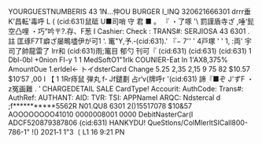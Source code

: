 YOURGUESTNUMBERIS 43 1N…仲OU BURGER I_INQ 320621666301 drrr垂K'昌転'毒呼 L ( (cid:631)鼠砥 U■司哨 守 君 ■ 。 『 ・了啄 '\ 罰謹盾寺ざ ,唾‘髭空凸哩 ・巧”吟〒?.存、F葱 I Cashier: Check : TRANS#: SERJIOSA 43 6301 .註 匡琢F7T癖ざ屡鴫壗伊が可1 ‘. 竃"Y,予.‐(cid:631).' 『− 7'' ' 4戸塚 ' ' 1, :両' 宇司了帥龍雷了 lrr和 (cid:631)雨;竃目 郁勺 刊可『 (cid:631) (cid:631) (cid:631) 1 Dbl-0bl +0nion FI-y 1 1 MedSoftO1"1rlk COUNIER-Eat ln 1'AX8,375% AmountOue 1.erldel← トイdsterCard Change 5.25 2,35 2,15 9 75 82 $10.57 $10‘57 ,00 I 【 1 1Rr痔鼠 弾丸 f‐ Jf鑓劃 占r‘v(牌呼r '(cid:631) 諦『■ぞ J'ずF ・z冤画難 . ’ CHARGEDETAIL SALE CardType! Accourit: AuthCode: Trans#: AuthRef: AUTHANT: AID: TVR: TSI: APPNameI ARQC: Ndstercal d ;f***********5562R N01.QU8 6301 2()15517078 $10&57 AOOOOOOOO41010 0000008001 0000 DebitNasterCar(I ADCF520879387806 (cid:631) HANKYDU! QueStlons/CoIMlerltSICall800-786-1" !() 2021‐1 1"3〔 L1 16 9:21 PN